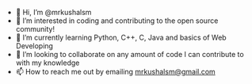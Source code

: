 - 👋 Hi, I’m @mrkushalsm
- 👀 I’m interested in coding and contributing to the open source community!
- 🌱 I’m currently learning Python, C++, C, Java and basics of Web Developing
- 💞️ I’m looking to collaborate on any amount of code I can contribute to with my knowledge
- 📫 How to reach me out by emailing mrkushalsm@gmail.com

<!---
mrkushalsm/mrkushalsm is a ✨ special ✨ repository because its `README.md` (this file) appears on your GitHub profile.
You can click the Preview link to take a look at your changes.
--->
